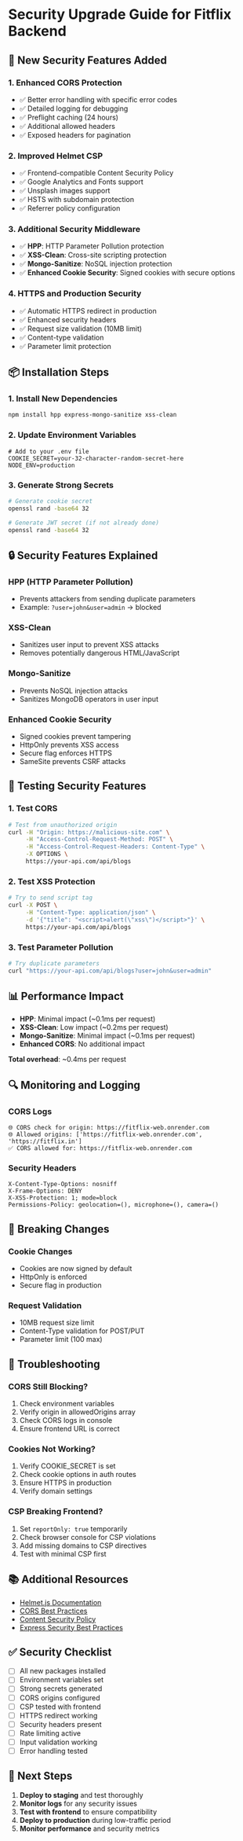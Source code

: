 # Security Upgrade Guide for Fitflix Backend

## 🚀 **New Security Features Added**

### 1. **Enhanced CORS Protection**
- ✅ Better error handling with specific error codes
- ✅ Detailed logging for debugging
- ✅ Preflight caching (24 hours)
- ✅ Additional allowed headers
- ✅ Exposed headers for pagination

### 2. **Improved Helmet CSP**
- ✅ Frontend-compatible Content Security Policy
- ✅ Google Analytics and Fonts support
- ✅ Unsplash images support
- ✅ HSTS with subdomain protection
- ✅ Referrer policy configuration

### 3. **Additional Security Middleware**
- ✅ **HPP**: HTTP Parameter Pollution protection
- ✅ **XSS-Clean**: Cross-site scripting protection
- ✅ **Mongo-Sanitize**: NoSQL injection protection
- ✅ **Enhanced Cookie Security**: Signed cookies with secure options

### 4. **HTTPS and Production Security**
- ✅ Automatic HTTPS redirect in production
- ✅ Enhanced security headers
- ✅ Request size validation (10MB limit)
- ✅ Content-type validation
- ✅ Parameter limit protection

## 📦 **Installation Steps**

### 1. **Install New Dependencies**
```bash
npm install hpp express-mongo-sanitize xss-clean
```

### 2. **Update Environment Variables**
```env
# Add to your .env file
COOKIE_SECRET=your-32-character-random-secret-here
NODE_ENV=production
```

### 3. **Generate Strong Secrets**
```bash
# Generate cookie secret
openssl rand -base64 32

# Generate JWT secret (if not already done)
openssl rand -base64 32
```

## 🔒 **Security Features Explained**

### **HPP (HTTP Parameter Pollution)**
- Prevents attackers from sending duplicate parameters
- Example: `?user=john&user=admin` → blocked

### **XSS-Clean**
- Sanitizes user input to prevent XSS attacks
- Removes potentially dangerous HTML/JavaScript

### **Mongo-Sanitize**
- Prevents NoSQL injection attacks
- Sanitizes MongoDB operators in user input

### **Enhanced Cookie Security**
- Signed cookies prevent tampering
- HttpOnly prevents XSS access
- Secure flag enforces HTTPS
- SameSite prevents CSRF attacks

## 🧪 **Testing Security Features**

### 1. **Test CORS**
```bash
# Test from unauthorized origin
curl -H "Origin: https://malicious-site.com" \
     -H "Access-Control-Request-Method: POST" \
     -H "Access-Control-Request-Headers: Content-Type" \
     -X OPTIONS \
     https://your-api.com/api/blogs
```

### 2. **Test XSS Protection**
```bash
# Try to send script tag
curl -X POST \
     -H "Content-Type: application/json" \
     -d '{"title": "<script>alert(\"xss\")</script>"}' \
     https://your-api.com/api/blogs
```

### 3. **Test Parameter Pollution**
```bash
# Try duplicate parameters
curl "https://your-api.com/api/blogs?user=john&user=admin"
```

## 📊 **Performance Impact**

- **HPP**: Minimal impact (~0.1ms per request)
- **XSS-Clean**: Low impact (~0.2ms per request)
- **Mongo-Sanitize**: Minimal impact (~0.1ms per request)
- **Enhanced CORS**: No additional impact

**Total overhead**: ~0.4ms per request

## 🔍 **Monitoring and Logging**

### **CORS Logs**
```
🌐 CORS check for origin: https://fitflix-web.onrender.com
🌐 Allowed origins: ['https://fitflix-web.onrender.com', 'https://fitflix.in']
✅ CORS allowed for: https://fitflix-web.onrender.com
```

### **Security Headers**
```
X-Content-Type-Options: nosniff
X-Frame-Options: DENY
X-XSS-Protection: 1; mode=block
Permissions-Policy: geolocation=(), microphone=(), camera=()
```

## 🚨 **Breaking Changes**

### **Cookie Changes**
- Cookies are now signed by default
- HttpOnly is enforced
- Secure flag in production

### **Request Validation**
- 10MB request size limit
- Content-Type validation for POST/PUT
- Parameter limit (100 max)

## 🔧 **Troubleshooting**

### **CORS Still Blocking?**
1. Check environment variables
2. Verify origin in allowedOrigins array
3. Check CORS logs in console
4. Ensure frontend URL is correct

### **Cookies Not Working?**
1. Verify COOKIE_SECRET is set
2. Check cookie options in auth routes
3. Ensure HTTPS in production
4. Verify domain settings

### **CSP Breaking Frontend?**
1. Set `reportOnly: true` temporarily
2. Check browser console for CSP violations
3. Add missing domains to CSP directives
4. Test with minimal CSP first

## 📚 **Additional Resources**

- [Helmet.js Documentation](https://helmetjs.github.io/)
- [CORS Best Practices](https://developer.mozilla.org/en-US/docs/Web/HTTP/CORS)
- [Content Security Policy](https://developer.mozilla.org/en-US/docs/Web/HTTP/CSP)
- [Express Security Best Practices](https://expressjs.com/en/advanced/best-practices-security.html)

## ✅ **Security Checklist**

- [ ] All new packages installed
- [ ] Environment variables set
- [ ] Strong secrets generated
- [ ] CORS origins configured
- [ ] CSP tested with frontend
- [ ] HTTPS redirect working
- [ ] Security headers present
- [ ] Rate limiting active
- [ ] Input validation working
- [ ] Error handling tested

## 🎯 **Next Steps**

1. **Deploy to staging** and test thoroughly
2. **Monitor logs** for any security issues
3. **Test with frontend** to ensure compatibility
4. **Deploy to production** during low-traffic period
5. **Monitor performance** and security metrics
